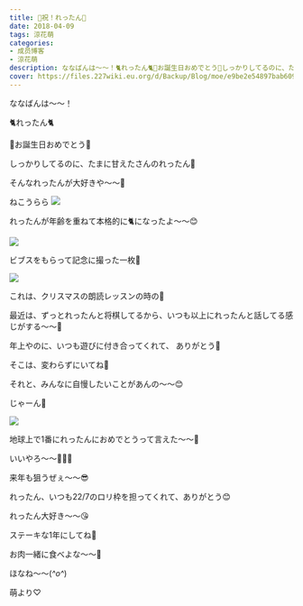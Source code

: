 ```yaml
---
title: 🎉祝！れったん🎂
date: 2018-04-09
tags: 涼花萌
categories: 
- 成员博客
- 涼花萌
description: ななばんは〜〜！🐈れったん🐈🎉お誕生日おめでとう🎂しっかりしてるのに、たまに甘えたさんのれったん💓 そんなれったんが大好きや〜〜💓...
cover: https://files.227wiki.eu.org/d/Backup/Blog/moe/e9be2e54897bab60903c8b8ba7e0a.jpg 
---
```







ななばんは〜〜！








🐈れったん🐈




🎉お誕生日おめでとう🎂







しっかりしてるのに、たまに甘えたさんのれったん💓



そんなれったんが大好きや〜〜💓









ねこうらら
![](https://files.227wiki.eu.org/d/Backup/Blog/moe/e9be2e54897bab60903c8b8ba7e0a.jpg)






れったんが年齢を重ねて本格的に🐈になったよ〜〜😊










![](https://files.227wiki.eu.org/d/Backup/Blog/moe/e9be2e54897bab60903c8b8ba7e0a-01.jpg)







ビブスをもらって記念に撮った一枚💓










![](https://files.227wiki.eu.org/d/Backup/Blog/moe/e9be2e54897bab60903c8b8ba7e0a-02.jpg)






これは、クリスマスの朗読レッスンの時の💓











最近は、ずっとれったんと将棋してるから、いつも以上にれったんと話してる感じがする〜〜💓






年上やのに、いつも遊びに付き合ってくれて、
ありがとう💓







そこは、変わらずにいてね💓














それと、みんなに自慢したいことがあんの〜〜😊







じゃーん💓


![](https://files.227wiki.eu.org/d/Backup/Blog/moe/e9be2e54897bab60903c8b8ba7e0a-03.jpg)






地球上で1番にれったんにおめでとうって言えた〜〜🤗






いいやろ〜〜💓💓💓







来年も狙うぜぇ〜〜😎











れったん、いつも22/7のロリ枠を担ってくれて、ありがとう😊







れったん大好き〜〜😘











ステーキな1年にしてね🍖



お肉一緒に食べよな〜〜🍖











ほなね〜〜(*^o^*)




萌より♡


